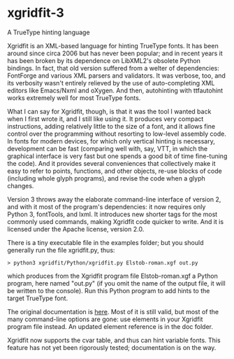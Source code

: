 # xgridfit-3
A TrueType hinting language

Xgridfit is an XML-based language for hinting TrueType fonts. It has been around since circa 2006 but has never been popular; and in recent years it has been broken by its dependence on LibXML2's obsolete Python bindings. In fact, that old version suffered from a welter of dependencies: FontForge and various XML parsers and validators. It was verbose, too, and its verbosity wasn't entirely relieved by the use of auto-completing XML editors like Emacs/Nxml and oXygen. And then, autohinting with ttfautohint works extremely well for most TrueType fonts.

What I can say for Xgridfit, though, is that it was the tool I wanted back when I first wrote it, and I still like using it. It produces very compact instructions, adding relatively little to the size of a font, and it allows fine control over the programming without resorting to low-level assembly code. In fonts for modern devices, for which only vertical hinting is necessary, development can be fast (comparing well with, say, VTT, in which the graphical interface is very fast but one spends a good bit of time fine-tuning the code). And it provides several conveniences that collectively make it easy to refer to points, functions, and other objects, re-use blocks of code (including whole glyph programs), and revise the code when a glyph changes.

Version 3 throws away the elaborate command-line interface of version 2, and with it most of the program's dependencies: it now requires only Python 3, fontTools, and lxml. It introduces new shorter tags for the most commonly used commands, making Xgridfit code quicker to write. And it is licensed under the Apache license, version 2.0.

There is a tiny executable file in the examples folder; but you should generally run the file xgridfit.py, thus:

`> python3 xgridfit/Python/xgridfit.py Elstob-roman.xgf out.py`

which produces from the Xgridfit program file Elstob-roman.xgf a Python program, here named "out.py" (if you omit the name of the output file, it will be written to the console). Run this Python program to add hints to the target TrueType font.

The original documentation is [here](http://xgridfit.sourceforge.net/). Most of it is still valid, but most of the many command-line options are gone: use <default> elements in your Xgridfit program file instead. An updated element reference is in the doc folder.

Xgridfit now supports the cvar table, and thus can hint variable fonts. This feature has not yet been rigorously tested; documentation is on the way.
